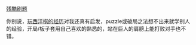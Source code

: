 <!-- ex_nolevel -->

[残酷刷题](http://board.cruelcoding.com)

你别说，[玩西洋棋的经历](https://wiki.v2beach.cn/Tech/chess.html)对我还真有启发，puzzle或破局之法想不出来就学别人的经验，开局/板子套用自己喜欢的熟悉的，站在巨人的肩膀上能打败对手也不错。